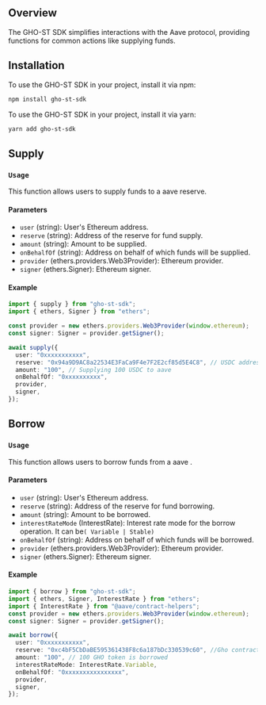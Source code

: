 ## Overview

The GHO-ST SDK simplifies interactions with the Aave protocol, providing functions for common actions like supplying funds.

## Installation

To use the GHO-ST SDK in your project, install it via npm:

```bash
npm install gho-st-sdk
```

To use the GHO-ST SDK in your project, install it via yarn:

```bash
yarn add gho-st-sdk
```

## Supply

### `Usage`

This function allows users to supply funds to a aave reserve.

#### Parameters

- `user` (string): User's Ethereum address.
- `reserve` (string): Address of the reserve for fund supply.
- `amount` (string): Amount to be supplied.
- `onBehalfOf` (string): Address on behalf of which funds will be supplied.
- `provider` (ethers.providers.Web3Provider): Ethereum provider.
- `signer` (ethers.Signer): Ethereum signer.

#### Example

```typescript
import { supply } from "gho-st-sdk";
import { ethers, Signer } from "ethers";

const provider = new ethers.providers.Web3Provider(window.ethereum);
const signer: Signer = provider.getSigner();

await supply({
  user: "0xxxxxxxxxxx",
  reserve: "0x94a9D9AC8a22534E3FaCa9F4e7F2E2cf85d5E4C8", // USDC address
  amount: "100", // Supplying 100 USDC to aave
  onBehalfOf: "0xxxxxxxxxx",
  provider,
  signer,
});
```

## Borrow

### `Usage`

This function allows users to borrow funds from a aave .

#### Parameters

- `user` (string): User's Ethereum address.
- `reserve` (string): Address of the reserve for fund borrowing.
- `amount` (string): Amount to be borrowed.
- `interestRateMode` (InterestRate): Interest rate mode for the borrow operation. It can be`( Variable | Stable)`
- `onBehalfOf` (string): Address on behalf of which funds will be borrowed.
- `provider` (ethers.providers.Web3Provider): Ethereum provider.
- `signer` (ethers.Signer): Ethereum signer.

#### Example

```typescript
import { borrow } from "gho-st-sdk";
import { ethers, Signer, InterestRate } from "ethers";
import { InterestRate } from "@aave/contract-helpers";
const provider = new ethers.providers.Web3Provider(window.ethereum);
const signer: Signer = provider.getSigner();

await borrow({
  user: "0xxxxxxxxxxx",
  reserve: "0xc4bF5CbDaBE595361438F8c6a187bDc330539c60", //Gho contract address for sepolia;
  amount: "100", // 100 GHO token is borrowed
  interestRateMode: InterestRate.Variable,
  onBehalfOf: "0xxxxxxxxxxxxxxxx",
  provider,
  signer,
});
```
